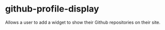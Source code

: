 # github-profile-display
Allows a user to add a widget to show their Github repositories on their site.
